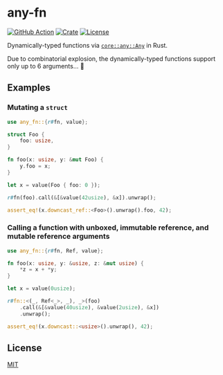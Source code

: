# any-fn

[![GitHub Action](https://img.shields.io/github/actions/workflow/status/raviqqe/any-fn/test.yaml?branch=main&style=flat-square)](https://github.com/raviqqe/any-fn/actions)
[![Crate](https://img.shields.io/crates/v/any-fn.svg?style=flat-square)](https://crates.io/crates/any-fn)
[![License](https://img.shields.io/github/license/raviqqe/any-fn.svg?style=flat-square)](https://github.com/raviqqe/any-fn/blob/main/LICENSE)

Dynamically-typed functions via [`core::any::Any`](https://doc.rust-lang.org/stable/core/any/trait.Any.html) in Rust.

Due to combinatorial explosion, the dynamically-typed functions support only up to 6 arguments... 🥲

## Examples

### Mutating a `struct`

```rust
use any_fn::{r#fn, value};

struct Foo {
    foo: usize,
}

fn foo(x: usize, y: &mut Foo) {
    y.foo = x;
}

let x = value(Foo { foo: 0 });

r#fn(foo).call(&[&value(42usize), &x]).unwrap();

assert_eq!(x.downcast_ref::<Foo>().unwrap().foo, 42);
```

### Calling a function with unboxed, immutable reference, and mutable reference arguments

```rust
use any_fn::{r#fn, Ref, value};

fn foo(x: usize, y: &usize, z: &mut usize) {
    *z = x + *y;
}

let x = value(0usize);

r#fn::<(_, Ref<_>, _), _>(foo)
    .call(&[&value(40usize), &value(2usize), &x])
    .unwrap();

assert_eq!(x.downcast::<usize>().unwrap(), 42);
```

## License

[MIT](https://github.com/raviqqe/any-fn/blob/main/LICENSE)
